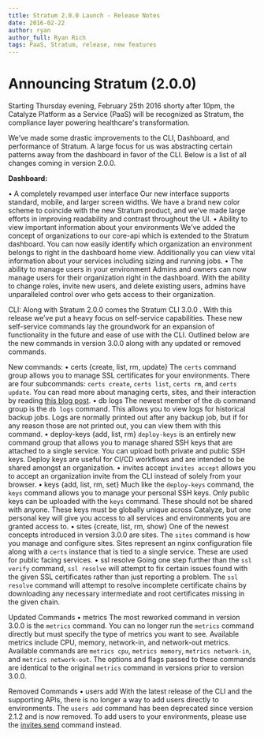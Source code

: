 ```yaml
---
title: Stratum 2.0.0 Launch - Release Notes
date: 2016-02-22
author: ryan
author_full: Ryan Rich
tags: PaaS, Stratum, release, new features
---
```

# Announcing Stratum (2.0.0)

Starting Thursday evening, February 25th 2016 shorty after 10pm, the Catalyze Platform as a Service (PaaS) will be recognized as Stratum, the compliance layer powering healthcare's transformation.

We’ve made some drastic improvements to the CLI, Dashboard, and performance of Stratum. A large focus for us was abstracting certain patterns away from the dashboard in favor of the CLI. Below is a list of all changes coming in version 2.0.0.

**Dashboard:**

• A completely revamped user interface
Our new interface supports standard, mobile, and larger screen widths. We have a brand new color scheme to coincide with the new Stratum product, and we’ve made large efforts in improving readability and contrast throughout the UI.
• Ability to view important information about your environments
We’ve added the concept of organizations to our core-api which is extended to the Stratum dashboard. You can now easily identify which organization an environment belongs to right in the dashboard home view. Additionally you can view vital information about your services including sizing and running jobs.
• The ability to manage users in your environment
Admins and owners can now manage users for their organization right in the dashboard. With the ability to change roles, invite new users, and delete existing users, admins have unparalleled control over who gets access to their organization.

CLI:
Along with Stratum 2.0.0 comes the Stratum CLI 3.0.0 . With this release we’ve put a heavy focus on self-service capabilities. These new self-service commands lay the groundwork for an expansion of functionality in the future and ease of use with the CLI. Outlined below are the new commands in version 3.0.0 along with any updated or removed commands.


New commands:
• certs {create, list, rm, update}
The `certs` command group allows you to manage SSL certificates for your environments. There are four subcommands: `certs create`, `certs list`, `certs rm`, and `certs update`. You can read more about managing certs, sites, and their interaction by reading [this blog post](LINK-TO-NEW-STRATUM-BLOG-POST).
• db logs
The newest member of the `db` command group is the `db logs` command. This allows you to view logs for historical backup jobs. Logs are normally printed out after any backup job, but if for any reason those are not printed out, you can view them with this command.
• deploy-keys {add, list, rm}
`deploy-keys` is an entirely new command group that allows you to manage shared SSH keys that are attached to a single service. You can upload both private and public SSH keys. Deploy keys are useful for CI/CD workflows and are intended to be shared amongst an organization.
• invites accept
`invites accept` allows you to accept an organization invite from the CLI instead of solely from your browser.
• keys {add, list, rm, set}
Much like the `deploy-keys` command, the `keys` command allows you to manage your personal SSH keys. Only public keys can be uploaded with the `keys` command. These should not be shared with anyone. These keys must be globally unique across Catalyze, but one personal key will give you access to all services and environments you are granted access to.
• sites {create, list, rm, show}
One of the newest concepts introduced in version 3.0.0 are sites. The `sites` command is how you manage and configure sites. Sites represent an nginx configuration file along with a `certs` instance that is tied to a single service. These are used for public facing services.
• ssl resolve
Going one step further than the `ssl verify` command, `ssl resolve` will attempt to fix certain issues found with the given SSL certificates rather than just reporting a problem. The `ssl resolve` command will attempt to resolve incomplete certificate chains by downloading any necessary intermediate and root certificates missing in the given chain.

Updated Commands
• metrics
The most reworked command in version 3.0.0 is the `metrics` command. You can no longer run the `metrics` command directly but must specify the type of metrics you want to see. Available metrics include CPU, memory, network-in, and network-out metrics. Available commands are `metrics cpu`, `metrics memory`, `metrics network-in`, and `metrics network-out`. The options and flags passed to these commands are identical to the original `metrics` command in versions prior to version 3.0.0.

Removed Commands
• users add
With the latest release of the CLI and the supporting APIs, there is no longer a way to add users directly to environments. The `users add` command has been deprecated since version 2.1.2 and is now removed. To add users to your environments, please use the [invites send](LINK-TO-INVITES-SEND-CMD-ON-RESOURCES) command instead.
